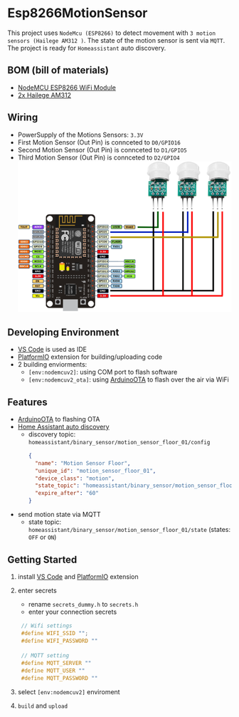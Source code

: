 # Esp8266MotionSensor

This project uses `NodeMcu (ESP8266)` to detect movement with `3 motion sensors (Hailege AM312 )`. The state of the motion sensor is sent via `MQTT`. The project is ready for `Homeassistant` auto discovery.

## BOM (bill of materials)

- [NodeMCU ESP8266 WiFi Module](https://www.az-delivery.de/en/products/nodemcu-lolin-v3-modul-mit-esp8266)
- [2x Hailege AM312](https://www.amazon.de/Hailege-Pyroelectric-Sensor-Infrared-Detector/dp/B08C5572W4/ref=sr_1_5?__mk_de_DE=%C3%85M%C3%85%C5%BD%C3%95%C3%91&keywords=motion+sensor+infrared&sr=8-5)

## Wiring
- PowerSupply of the Motions Sensors: `3.3V`
- First Motion Sensor (Out Pin) is connceted  to `D0/GPIO16`
- Second Motion Sensor (Out Pin) is connceted  to `D1/GPIO5`
- Third Motion Sensor (Out Pin) is connceted  to `D2/GPIO4`
![wiring image](doc/wiring.drawio.png) 
## Developing Environment

- [VS Code](https://code.visualstudio.com/) is used as IDE
- [PlatformIO](https://marketplace.visualstudio.com/items?itemName=platformio.platformio-ide) extension for building/uploading code
- 2 building enviorments:
  - `[env:nodemcuv2]`: using COM port to flash software
  - `[env:nodemcuv2_ota]`: using [ArduinoOTA](https://github.com/JAndrassy/ArduinoOTA) to flash over the air via WiFi

## Features

- [ArduinoOTA](https://github.com/JAndrassy/ArduinoOTA) to flashing OTA
- [Home Assistant auto discovery](https://www.home-assistant.io/integrations/mqtt/)
  - discovery topic: `homeassistant/binary_sensor/motion_sensor_floor_01/config`
    ```json
    {
      "name": "Motion Sensor Floor",
      "unique_id": "motion_sensor_floor_01",
      "device_class": "motion",
      "state_topic": "homeassistant/binary_sensor/motion_sensor_floor_01/state",
      "expire_after": "60"
    }
    ```
- send motion state via MQTT
  - state topic: `homeassistant/binary_sensor/motion_sensor_floor_01/state` (states: `OFF` or `ON`)

## Getting Started

1. install [VS Code](https://code.visualstudio.com/) and [PlatformIO](https://marketplace.visualstudio.com/items?itemName=platformio.platformio-ide) extension
2. enter secrets

   - rename `secrets_dummy.h` to `secrets.h`
   - enter your connection secrets

   ```c++
    // Wifi settings
    #define WIFI_SSID "";
    #define WIFI_PASSWORD ""

    // MQTT setting
    #define MQTT_SERVER ""
    #define MQTT_USER ""
    #define MQTT_PASSWORD ""
   ```

3. select `[env:nodemcuv2]` enviroment
4. `build` and `upload`
